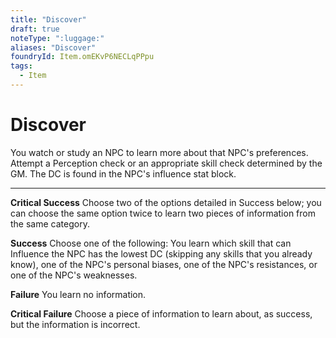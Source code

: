 ```yaml
---
title: "Discover"
draft: true
noteType: ":luggage:"
aliases: "Discover"
foundryId: Item.omEKvP6NECLqPPpu
tags:
  - Item
---
```


# Discover

You watch or study an NPC to learn more about that NPC's preferences. Attempt a Perception check or an appropriate skill check determined by the GM. The DC is found in the NPC's influence stat block.

* * *

**Critical Success** Choose two of the options detailed in Success below; you can choose the same option twice to learn two pieces of information from the same category.

**Success** Choose one of the following: You learn which skill that can Influence the NPC has the lowest DC (skipping any skills that you already know), one of the NPC's personal biases, one of the NPC's resistances, or one of the NPC's weaknesses.

**Failure** You learn no information.

**Critical Failure** Choose a piece of information to learn about, as success, but the information is incorrect.

